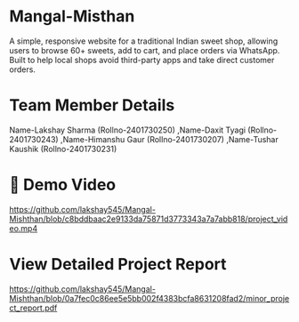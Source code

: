 # Mangal-Misthan
A simple, responsive website for a traditional Indian sweet shop, allowing users to browse 60+ sweets, add to cart, and place orders via WhatsApp. Built to help local shops avoid third-party apps and take direct customer orders.
# Team Member Details
Name-Lakshay Sharma (Rollno-2401730250)
,Name-Daxit Tyagi (Rollno-2401730243)
,Name-Himanshu Gaur (Rollno-2401730207)
,Name-Tushar Kaushik  (Rollno-2401730231)
# 🎥 Demo Video
https://github.com/lakshay545/Mangal-Mishthan/blob/c8bddbaac2e9133da75871d3773343a7a7abb818/project_video.mp4
# View Detailed Project Report
https://github.com/lakshay545/Mangal-Mishthan/blob/0a7fec0c86ee5e5bb002f4383bcfa8631208fad2/minor_project_report.pdf
